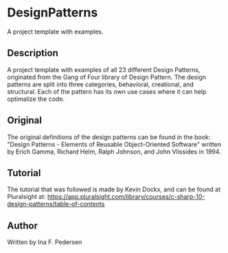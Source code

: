 # DesignPatterns
A project template with examples.

## Description
A project template with examples of all 23 different Design Patterns, originated from the Gang of Four library of Design Pattern. 
The design patterns are split into three categories, behavioral, creational, and structural. 
Each of the pattern has its own use cases where it can help optimalize the code.

## Original
The original definitions of the design patterns can be found in the book: 
"Design Patterns - Elements of Reusable Object-Oriented Software" written by Erich Gamma, Richard Helm, Ralph Johnson, and John Vlissides in 1994.

## Tutorial
The tutorial that was followed is made by Kevin Dockx, and can be found at Pluralsight at: 
https://app.pluralsight.com/library/courses/c-sharp-10-design-patterns/table-of-contents

## Author
Written by Ina F. Pedersen
